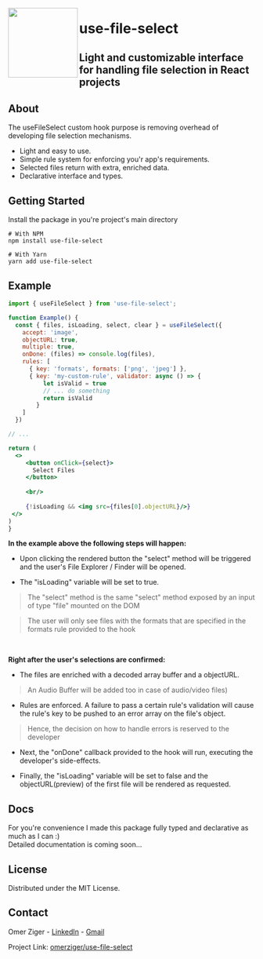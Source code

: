 <image align="left" src="https://user-images.githubusercontent.com/73285295/187028854-fc4d75d8-d010-414a-b173-5280774eb167.png" height="142"/> <h1>use-file-select</h1>
  <h2>
    Light and customizable interface for handling file selection in React projects
  </h2>

## About

The useFileSelect custom hook purpose is removing overhead of developing file selection mechanisms.

* Light and easy to use.
* Simple rule system for enforcing you'r app's requirements.
* Selected files return with extra, enriched data.
* Declarative interface and types.

## Getting Started

Install the package in you're project's main directory
<br/>
```
# With NPM
npm install use-file-select

# With Yarn
yarn add use-file-select
```

## Example

```jsx
import { useFileSelect } from 'use-file-select';

function Example() {
  const { files, isLoading, select, clear } = useFileSelect({
    accept: 'image',
    objectURL: true,
    multiple: true,
    onDone: (files) => console.log(files),
    rules: [
      { key: 'formats', formats: ['png', 'jpeg'] },
      { key: 'my-custom-rule', validator: async () => {
          let isValid = true
          // ... do something
          return isValid
        }
    ]
  })

// ...

return (
  <>
     <button onClick={select}>
       Select Files
     </button>
  
     <br/>
  
     {!isLoading && <img src={files[0].objectURL}/>}
 </>
)
}
```

**In the example above the following steps will happen:**

* Upon clicking the rendered button the "select" method will be triggered and the user's File Explorer / Finder
will be opened.

* The "isLoading" variable will be set to true.

> The "select" method is the same "select" method exposed by an input of type "file" mounted on the DOM

> The user will only see files with the formats that are specified in the formats rule provided to the hook

<br>

**Right after the user's selections are confirmed:**

* The files are enriched with a decoded array buffer and a objectURL.

> An Audio Buffer will be added too in case of audio/video files)

* Rules are enforced. A failure to pass a certain rule's validation will cause the rule's key to be pushed to an error array on the file's object.

> Hence, the decision on how to handle errors is reserved to the developer

* Next, the "onDone" callback provided to the hook will run, executing the developer's side-effects.

* Finally, the "isLoading" variable will be set to false and the objectURL(preview) of the first file will be rendered as requested.

## Docs

For you're convenience I made this package fully typed and declarative as much as I can :)
<br/>
Detailed documentation is coming soon...

<!-- LICENSE -->
## License

Distributed under the MIT License.

<!-- CONTACT -->
## Contact

Omer Ziger - [LinkedIn](https://www.linkedin.com/in/omerziger/) - [Gmail](omerziger97@gmail.com)

Project Link: [omerziger/use-file-select](https://github.com/omerziger/use-file-select)
